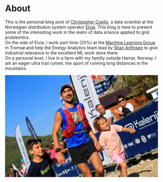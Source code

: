 # About

This is the personal blog post of [Christopher Coello](https://www.linkedin.com/in/chrcoello/), a data scientist at the Norwegian distribution system operator [Elvia](www.elvia.no). This blog is here to present some of the interesting work in the realm of data science applied to grid problemtics.  
On the side of Elvia, I work part-time (20%) at the [Machine Learning Group](https://machine-learning.uit.no/) in Tromsø and help the Energy Analytics team lead by [Stian Anfinsen](https://machine-learning.uit.no/people#h.p_A-d3X8dUCKER) to give industrial relevance to the excellent ML work done there.  
On a personal level, I live in a farm with my familiy outside Hamar, Norway. I am an eager ultra trail runner, the sport of running long distances in the mountains.  
<p align="center">
<img src="images/47962604.jpg" width="600" alt="Arrival Templiers">
</p> 



